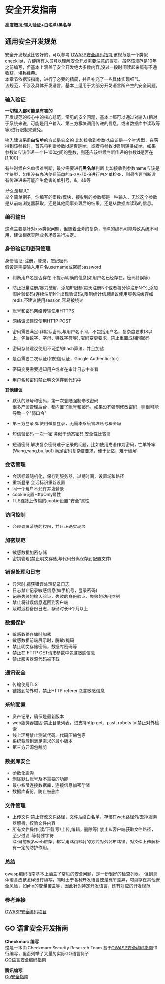 # 安全开发指南

**高度概况:输入验证+白名单/黑名单**

## 通用安全开发规范

安全开发规范比较好的，可以参考 [OWASP安全编码指南](https://owasp.org/www-pdf-archive/OWASP_SCP_Quick_Reference_Guide_%28Chinese%29.pdf "OWASP安全编码指南-中文翻译版"),该规范是一个类似checklist，方便所有人员可以理解安全开发需要注意的事项。虽然该规范是10年之前编写，但基本上涵盖了安全开发绝大多数内容,没过一段时间读起来都有不通收获，堪称经典。  
本章节依据该指南，进行了必要的精简，并且补充了一些具体实现细节。  
该规范，不涉及具体开发语言，基本上适用于大部分开发语言所产生的安全问题。


### 输入验证
**一切输入都可能是有害的**  
开发规范的核心中的核心规范，常见的安全问题，基本上都可以通过对输入(相对于系统来说，可能是用户输入、第三方模块调用传递的信息，或者数据库中读取等等)进行限制来避免。

输入建议采用**白名单**的方式是安全的
比如接收到参数id,应该是一个int类型，在获得到该参数时，首先将判断参数id是否是int，或者将参数id强制转换成int，如果参数id应该传递一个1~100之间的整数，则还应该继续判断传递的参数id是否在[1,100]

有些时候白名单很难判断，最少需要进行**黑名单**判断
比如接收到参数name应该是字符型，如果没有办法使用简单的a-zA-Z0-9进行白名单检查，则最少要判断没有传递进来可能产生危害的单引号，&，&&等

*什么是输入?*  
举个简单例子，你编写的函数/模块，接收到的参数都是一种输入，无论这个参数是从前端浏览器获取，还是其他同事处理后的结果，还是从数据库读取的信息。

### 编码输出
这点主要是针对xss类似问题，但随着业务的复杂，简单的编码可能导致系统不可用，建议根据实际业务场景进行决定。

### 身份验证和密码管理

身份验证: 注册，登录，忘记密码  
假设是需要输入用户名username或密码password

- 判断用户名是否存在 不提示明确的信息(如用户名已经存在，密码错误等)  

- 防止批量注册/暴力破解，添加IP限制(每天注册N个或者每分钟注册N个),添加图片验证码(连续注册N个出现验证码),限制统计信息建议使用服务端缓存如redis,不建议使用session,容易被绕过   

- 账号和密码网络传输使用HTTPS
- 网络请求建议使用HTTP POST
- 密码需要满足:非默认密码,与用户名不同，不包括用户名，复杂度要求(8以上，包括数字、字母、特殊字符等), 密码变更要求，禁止重置成相同密码
- 密码存储建议使用不可逆的hash算法，并且加盐
- 是否需要二次认证(如短信认证，Google Authenticator)
- 密码变更需要通知用户或者在审计日志中查看
- 用户名和密码禁止明文保存到代码中


**其他建议**  

- 默认的账号和密码，第一次登陆强制修改密码  
很多产品管理后台，都内置了账号和密码，如果没有强制修改密码，则很可能导致一个"弱口令"

- 第三方登录
如使用微信登录，无需本系统管理账号和密码 

- 短信验证码 一次一密
类似于动态密码,安全性比较高

- 短语密码
解决复杂密码难于记录的问题，比如使用成语作为密码，亡羊补牢(Wang,yang,bu,lao1) 满足密码复杂度要求，便于记忆，难于破解

### 会话管理
- 会话标识随机化，保存到服务器，过期时间，设置域和路径
- 重新登录 会话标识重新设置
- 同一个用户不允许并发登录
- cookie设置HttpOnly属性
- TLS连接上传输的cookie设置"安全"属性
  
### 访问控制
- 合理设置系统的权限，并且正确实现它

### 加密规范
- 敏感数据加密存储
- 密钥管理(禁止明文存储,与代码分离保存到配置文件)

### 错误处理和日志
- 异常时,捕获错误处理记录日志
- 日志禁止记录敏感信息(如手机号，登录密码)
- 记录失败的输入验证、失败的身份验证、失败的访问控制
- 禁止将错误信息返回到客户端
- 及时远程备份日志，存储时长6个月以上

### 数据保护
- 敏感数据存储时加密
- 敏感数据前端展示时，脱敏/掩码
- 禁止明文存储密码，数据库密码等
- 禁止在 HTTP GET请求参数中包含敏感信息
- 禁止服务器源代码被下载

### 通讯安全
- 传输使用TLS
- 链接到站外时，禁止HTTP referer 包含敏感信息

### 系统配置
- 资产记录，确保是最新版本
- web服务器加固:禁止目录列表，进支持http get、post, robots.txt禁止对外检索
- 线上环境禁止测试代码、代码压缩包等
- 系统裁剪到满足需求的最小版本
- 第三方开源包裁剪

### 数据库安全
- 参数化查询
- 删除默认账号及不需要的功能
- 最小权限连接数据库，连接信息加密存储
- 数据库备份，防止被删库

### 文件管理
- 上传文件:禁止修改文件路径，文件后缀白名单，存储在web路径外/去掉服务器解析，校验文件内容
- 所有文件操作(读/下载,写/上传,编辑，删除等) 禁止从客户端获取文件路径，至少过滤..等特殊字符  
注:目前很多web框架，都采用路由映射的方式对外发布路径，对文件上传解析有一定的防护作用。


### 总结
owasp编码指南基本上涵盖了常见的安全问题，是一份很好的检查列表。 
但到具体语言应该怎样进行编写，同时由于各种开发语言还是有所差异，可能存在其他安全风险，如php的变量覆盖等，因此针对特定开发语言，还有对应的开发规范


### 参考连接
[OWASP安全编码项目](https://owasp.org/www-project-secure-coding-practices-quick-reference-guide/migrated_content)


## GO 语言安全开发指南
**Checkmarx 编写**  
这是一本由 Checkmarx Security Research Team 基于[OWASP安全编码指南](https://owasp.org/www-pdf-archive/OWASP_SCP_Quick_Reference_Guide_%28Chinese%29.pdf "OWASP安全编码指南")进行编写，里面列举了大量的实际GO语言例子  
[GO语言安全编码指南](https://github.com/OWASP/Go-SCP "Checkmarx GO语言安全编码指南,内含pdf")

**腾讯编写**  
[Go安全指南](https://github4.com/Tencent/secguide/blob/main/Go%E5%AE%89%E5%85%A8%E6%8C%87%E5%8D%97.md "腾讯编写 go语言安全开发指南")
